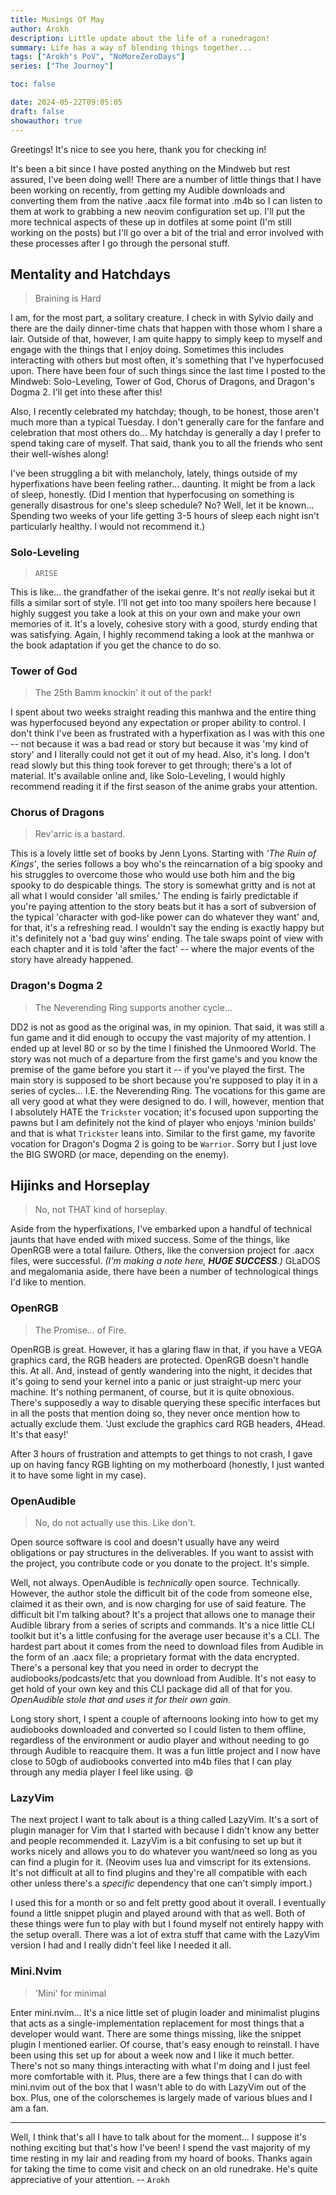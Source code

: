 ```yaml
---
title: Musings Of May
author: Arokh
description: Little update about the life of a runedragon!
summary: Life has a way of blending things together...
tags: ["Arokh's PoV", "NoMoreZeroDays"]
series: ["The Journey"]

toc: false

date: 2024-05-22T09:05:05
draft: false
showauthor: true
---
```


Greetings!
It's nice to see you here, thank you for checking in!

It's been a bit since I have posted anything on the Mindweb but rest assured, I've been doing well!
There are a number of little things that I have been working on recently, from getting my Audible
downloads and converting them from the native .aacx file format into .m4b so I can listen to them at
work to grabbing a new neovim configuration set up. I'll put the more technical aspects of these up
in dotfiles at some point (I'm still working on the posts) but I'll go over a bit of the trial and
error involved with these processes after I go through the personal stuff.

## Mentality and Hatchdays
> Braining is Hard

I am, for the most part, a solitary creature. I check in with Sylvio daily and there are the daily
dinner-time chats that happen with those whom I share a lair. Outside of that, however, I am quite
happy to simply keep to myself and engage with the things that I enjoy doing. Sometimes this
includes interacting with others but most often, it's something that I've hyperfocused upon. There
have been four of such things since the last time I posted to the Mindweb: Solo-Leveling, Tower of
God, Chorus of Dragons, and Dragon's Dogma 2. I'll get into these after this!

Also, I recently celebrated my hatchday; though, to be honest, those aren't much more than a typical
Tuesday. I don't generally care for the fanfare and celebration that most others do... My hatchday
is generally a day I prefer to spend taking care of myself. That said, thank you to all the friends
who sent their well-wishes along!

I've been struggling a bit with melancholy, lately, things outside of my hyperfixations have been
feeling rather... daunting. It might be from a lack of sleep, honestly. (Did I mention that hyperfocusing on
something is generally disastrous for one's sleep schedule? No? Well, let it be known... Spending
two weeks of your life getting 3-5 hours of sleep each night isn't particularly healthy. I would not
recommend it.)

### Solo-Leveling
> `ARISE`

This is like... the grandfather of the isekai genre. It's not _really_ isekai but it fills a similar
sort of style. I'll not get into too many spoilers here because I highly suggest you take a look at
this on your own and make your own memories of it. It's a lovely, cohesive story with a good, sturdy
ending that was satisfying. Again, I highly recommend taking a look at the manhwa or the book adaptation
if you get the chance to do so.

### Tower of God
> The 25th Bamm knockin' it out of the park!

I spent about two weeks straight reading this manhwa and the entire thing was hyperfocused beyond
any expectation or proper ability to control. I don't think I've been as frustrated with a
hyperfixation as I was with this one -- not because it was a bad read or story but because it was 'my
kind of story' and I literally could not get it out of my head. Also, it's long. I don't read slowly
but this thing took forever to get through; there's a lot of material. It's available online and,
like Solo-Leveling, I would highly recommend reading it if the first season of the anime grabs your
attention.

### Chorus of Dragons
> Rev'arric is a bastard.

This is a lovely little set of books by Jenn Lyons. Starting with _'The Ruin of Kings'_, the series
follows a boy who's the reincarnation of a big spooky and his struggles to overcome those who would
use both him and the big spooky to do despicable things. The story is somewhat gritty and is not at
all what I would consider 'all smiles.' The ending is fairly predictable if you're paying attention
to the story beats but it has a sort of subversion of the typical 'character with god-like power
can do whatever they want' and, for that, it's a refreshing read. I wouldn't say the ending is
exactly happy but it's definitely not a 'bad guy wins' ending. The tale swaps point of view with
each chapter and it is told 'after the fact' -- where the major events of the story have already
happened.

### Dragon's Dogma 2
> The Neverending Ring supports another cycle...

DD2 is not as good as the original was, in my opinion. That said, it was still a fun game and it did
enough to occupy the vast majority of my attention. I ended up at level 80 or so by the time I
finished the Unmoored World. The story was not much of a departure from the first game's and you
know the premise of the game before you start it -- if you've played the first. The main story is
supposed to be short because you're supposed to play it in a series of cycles... I.E. the
Neverending Ring. The vocations for this game are all very good at what they were designed to do.
I will, however, mention that I absolutely HATE the `Trickster` vocation; it's focused upon supporting
the pawns but I am definitely not the kind of player who enjoys 'minion builds' and that is what
`Trickster` leans into. Similar to the first game, my favorite vocation for Dragon's Dogma 2 is
going to be `Warrior`. Sorry but I just love the BIG SWORD (or mace, depending on the enemy).

## Hijinks and Horseplay
> No, not THAT kind of horseplay.

Aside from the hyperfixations, I've embarked upon a handful of technical jaunts that have ended with
mixed success. Some of the things, like OpenRGB were a total failure. Others, like the conversion
project for .aacx files, were successful. _(I'm making a note here, **HUGE SUCCESS**.)_ GLaDOS and
megalomania aside, there have been a number of technological things I'd like to mention.

### OpenRGB
> The Promise... of Fire.

OpenRGB is great. However, it has a glaring flaw in that, if you have a VEGA graphics card, the RGB
headers are protected. OpenRGB doesn't handle this. At all. And, instead of gently wandering into
the night, it decides that it's going to send your kernel into a panic or just straight-up merc
your machine. It's nothing permanent, of course, but it is quite obnoxious. There's supposedly a way
to disable querying these specific interfaces but in all the posts that mention doing so, they
never once mention how to actually exclude them. 'Just exclude the graphics card RGB headers, 4Head.
It's that easy!'

After 3 hours of frustration and attempts to get things to not crash, I gave up on having fancy
RGB lighting on my motherboard (honestly, I just wanted it to have some light in my case).

### OpenAudible
> No, do not actually use this. Like don't.

Open source software is cool and doesn't usually have any weird obligations or pay structures in
the deliverables. If you want to assist with the project, you contribute code or you donate to the
project. It's simple.

Well, not always. OpenAudible is _technically_ open source. Technically. However, the author stole
the difficult bit of the code from someone else, claimed it as their own, and is now charging for
use of said feature. The difficult bit I'm talking about? It's a project that allows one to manage
their Audible library from a series of scripts and commands. It's a nice little CLI toolkit but it's
a little confusing for the average user because it's a CLI. The hardest part about it comes from the
need to download files from Audible in the form of an .aacx file; a proprietary format with the
data encrypted. There's a personal key that you need in order to decrypt the audiobooks/podcasts/etc
that you download from Audible. It's not easy to get hold of your own key and this CLI package did
all of that for you. _OpenAudible stole that and uses it for their own gain._

Long story short, I spent a couple of afternoons looking into how to get my audiobooks downloaded
and converted so I could listen to them offline, regardless of the environment or audio player and
without needing to go through Audible to reacquire them. It was a fun little project and I now have
close to 50gb of audiobooks converted into m4b files that I can play through any media player I
feel like using. :smile:

### LazyVim

The next project I want to talk about is a thing called LazyVim. It's a sort of plugin manager for
Vim that I started with because I didn't know any better and people recommended it. LazyVim is a bit
confusing to set up but it works nicely and allows you to do whatever you want/need so long as you
can find a plugin for it. (Neovim uses lua and vimscript for its extensions. It's not difficult at
all to find plugins and they're all compatible with each other unless there's a _specific_
dependency that one can't simply import.)

I used this for a month or so and felt pretty good about it overall. I eventually found a little
snippet plugin and played around with that as well. Both of these things were fun to play with but I
found myself not entirely happy with the setup overall. There was a lot of extra stuff that came
with the LazyVim version I had and I really didn't feel like I needed it all.

### Mini.Nvim
> 'Mini' for minimal

Enter mini.nvim... It's a nice little set of plugin loader and minimalist plugins that acts as a
single-implementation replacement for most things that a developer would want. There are some things
missing, like the snippet plugin I mentioned earlier. Of course, that's easy enough to reinstall. I
have been using this set up for about a week now and I like it much better. There's not so many
things interacting with what I'm doing and I just feel more comfortable with it. Plus, there are a
few things that I can do with mini.nvim out of the box that I wasn't able to do with LazyVim out of
the box. Plus, one of the colorschemes is largely made of various blues and I am a fan.

---

Well, I think that's all I have to talk about for the moment... I suppose it's nothing exciting but
that's how I've been! I spend the vast majority of my time resting in my lair and reading from my
hoard of books. Thanks again for taking the time to come visit and check on an old runedrake. He's
quite appreciative of your attention.
-- `Arokh`
